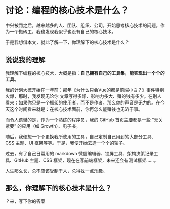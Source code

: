 讨论：编程的核心技术是什么？
===

中兴被罚之后，越来越多的人、团队、组织、公司，开始思考核心技术的问题。作为一个搬砖工，我也发现我似乎也没有自己的核心技术。

于是我想借本文，就此了解一下，你理解下的核心技术是什么？

说说我的理解
---

我理解下编程的核心技术，大概是指：**自己拥有自己的工具集，能实现出一个个的工具。**

我的计划大概开始在一年前：那年《为什么只会Vue的都是前端小白？》事件特别火爆，那时，我发现无论你 文章写得多好、影响力多大、赚的钱有多少。在别人看来：如果你只是一个框架的使用者，而不是作者，那么你的声音是无力的。在今天这个时间看来就是：在核心技术面前，你再怎么能赚钱也无济于事。

而令人遗憾的是，作为一个熟练的程序员，我的 GitHub 首页主要都是一些 “无关紧要” 的应用（如 Growth）、电子书。

随后，我便想一个个更换我所使用的工具，自己定制自己用到的大部分工具、CSS 主题、UI 框架等等。于是，我便开始去造一个个的轮子。

过去，有了自己日常用的 markdown 微信编辑器、锁屏工具、架构决策记录工具、GitHub 主题、CSS 框架，现在在写前端框架，未来还会有测试框架……。

人生那么长，总不应该受制于人，总得找一点乐趣。

那么，你理解下的核心技术是什么？
---

？来，写下你的答案

